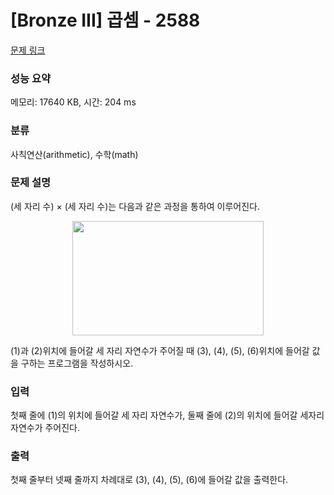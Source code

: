 # [Bronze III] 곱셈 - 2588 

[문제 링크](https://www.acmicpc.net/problem/2588) 

### 성능 요약

메모리: 17640 KB, 시간: 204 ms

### 분류

사칙연산(arithmetic), 수학(math)

### 문제 설명

<p>(세 자리 수) × (세 자리 수)는 다음과 같은 과정을 통하여 이루어진다.</p>

<p style="text-align: center;"><img alt="" src="https://www.acmicpc.net/upload/images/f5NhGHVLM4Ix74DtJrwfC97KepPl27s%20(1).png" style="width: 306px; height: 183px; "></p>

<p>(1)과 (2)위치에 들어갈 세 자리 자연수가 주어질 때 (3), (4), (5), (6)위치에 들어갈 값을 구하는 프로그램을 작성하시오.</p>

### 입력 

 <p>첫째 줄에 (1)의 위치에 들어갈 세 자리 자연수가, 둘째 줄에 (2)의 위치에 들어갈 세자리 자연수가 주어진다.</p>

### 출력 

 <p>첫째 줄부터 넷째 줄까지 차례대로 (3), (4), (5), (6)에 들어갈 값을 출력한다.</p>

